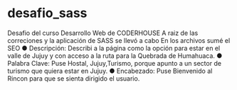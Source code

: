 # desafio_sass
Desafio del curso Desarrollo Web de CODERHOUSE
A raiz de las correciones y la aplicación de SASS se llevó a cabo 
En los archivos sumé el SEO 
●	Descripción: Describi a la página como la opción para estar en el valle de Jujuy y con acceso a la ruta para la Quebrada de Humahuaca.
●	Palabra Clave: Puse Hostal, Jujuy,Turismo, porque apunto a un sector de turismo que quiera estar en Jujuy.
●	Encabezado: Puse Bienvenido al Rincon para que se sienta dirigido el usuario.
